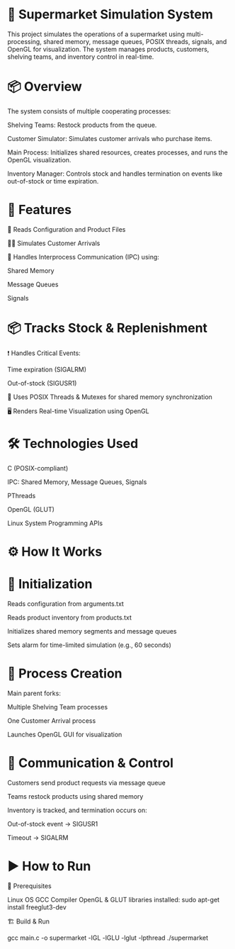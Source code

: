 # 🛒 Supermarket Simulation System
This project simulates the operations of a supermarket using multi-processing, shared memory, message queues, POSIX threads, signals, and OpenGL for visualization. The system manages products, customers, shelving teams, and inventory control in real-time.

# 📦 Overview
The system consists of multiple cooperating processes:

Shelving Teams: Restock products from the queue.

Customer Simulator: Simulates customer arrivals who purchase items.

Main Process: Initializes shared resources, creates processes, and runs the OpenGL visualization.

Inventory Manager: Controls stock and handles termination on events like out-of-stock or time expiration.

# 🧠 Features
🧾 Reads Configuration and Product Files

🧍‍♂️ Simulates Customer Arrivals

🔁 Handles Interprocess Communication (IPC) using:

Shared Memory

Message Queues

Signals

# 📦 Tracks Stock & Replenishment

❗ Handles Critical Events:

Time expiration (SIGALRM)

Out-of-stock (SIGUSR1)

🧵 Uses POSIX Threads & Mutexes for shared memory synchronization

🖥️ Renders Real-time Visualization using OpenGL

# 🛠️ Technologies Used
C (POSIX-compliant)

IPC: Shared Memory, Message Queues, Signals

PThreads

OpenGL (GLUT)

Linux System Programming APIs

# ⚙️ How It Works
# 🧾 Initialization
Reads configuration from arguments.txt

Reads product inventory from products.txt

Initializes shared memory segments and message queues

Sets alarm for time-limited simulation (e.g., 60 seconds)

# 👷 Process Creation
Main parent forks:

Multiple Shelving Team processes

One Customer Arrival process

Launches OpenGL GUI for visualization

# 🔁 Communication & Control
Customers send product requests via message queue

Teams restock products using shared memory

Inventory is tracked, and termination occurs on:

Out-of-stock event → SIGUSR1

Timeout → SIGALRM

# ▶️ How to Run
🧰 Prerequisites

Linux OS
GCC Compiler
OpenGL & GLUT libraries installed:
sudo apt-get install freeglut3-dev

🏗️ Build & Run

gcc main.c -o supermarket -lGL -lGLU -lglut -lpthread
./supermarket
